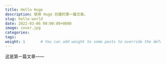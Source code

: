 ```yaml
---
title: Hello Hugo
description: 使用 Hugo 创建的第一篇文章。
slug: hello-world
date: 2022-03-06 00:00:00+0000
image: cover.jpg
categories:
tags:
weight: 1       # You can add weight to some posts to override the default sorting (date descending)
---
```


这是第一篇文章——

